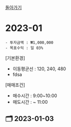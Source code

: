 [돌아가기](/StockCompany-Korea/README.md)

# 2023-01
```
- 투자금액 : ₩1,000,000
- 목표수익 : 일 03%
```

[기본환경]
- 이동평균선 : 120, 240, 480
- fdsa

[매매조건]
- 매수시간 : 9:00~10:00
- 매도시간 : ~ 11:00

## :card_index_dividers: 2023-01-03
